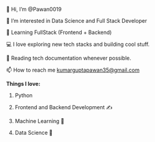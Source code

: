 👋 Hi, I’m @Pawan0019

👀 I’m interested in Data Science and Full Stack Developer

🔭 Learning FullStack (Frontend + Backend)

💻 I love exploring new tech stacks and building cool stuff.

📰 Reading tech documentation whenever possible.

📫 How to reach me kumarguptapawan35@gmail.com

**Things I love:**

1. Python 

2. Frontend and Backend Development ✍️

3. Machine Learning 🧐

4. Data Science 😬
<!---
Pawan0019/Pawan0019 is a ✨ special ✨ repository because its `README.md` (this file) appears on your GitHub profile.
You can click the Preview link to take a look at your changes.
🌱 I’m currently learning Data Visualization And Machine Learning
💞️ I’m looking to collaborate on Data Analysis and Datavisualization projects

--->
